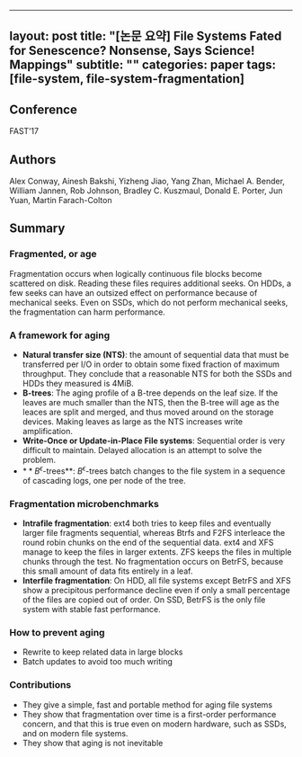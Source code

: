 ---
layout: post
title: "[논문 요약] File Systems Fated for Senescence? Nonsense, Says Science! Mappings"
subtitle: ""
categories: paper
tags: [file-system, file-system-fragmentation]
----

## Conference

FAST’17

## Authors

Alex Conway, Ainesh Bakshi, Yizheng Jiao, Yang Zhan, Michael A. Bender, William Jannen, Rob Johnson, Bradley C. Kuszmaul, Donald E. Porter, Jun Yuan, Martin Farach-Colton

## Summary

### Fragmented, or age

Fragmentation occurs when logically continuous file blocks become scattered on disk. Reading these files requires additional seeks. On HDDs, a few seeks can have an outsized effect on performance because of mechanical seeks. Even on SSDs, which do not perform mechanical seeks, the fragmentation can harm performance.

### A framework for aging

- **Natural transfer size (NTS)**: the amount of sequential data that must be transferred per I/O in order to obtain some fixed fraction of maximum throughput. They conclude that a reasonable NTS for both the SSDs and HDDs they measured is 4MiB.
- **B-trees**: The aging profile of a B-tree depends on the leaf size. If the leaves are much smaller than the NTS, then the B-tree will age as the leaces are split and merged, and thus moved around on the storage devices. Making leaves as large as the NTS increases write amplification.
- **Write-Once or Update-in-Place File systems**: Sequential order is very difficult to maintain. Delayed allocation is an attempt to solve the problem.
- $**B^\epsilon$-trees**: $B^\epsilon$-trees batch changes to the file system in a sequence of cascading logs, one per node of the tree.

### Fragmentation microbenchmarks

- **Intrafile fragmentation**: ext4 both tries to keep files and eventually larger file fragments sequential, whereas Btrfs and F2FS interleace the round robin chunks on the end of the sequential data. ext4 and XFS manage to keep the files in larger extents. ZFS keeps the files in multiple chunks through the test. No fragmentation occurs on BetrFS, because this small amount of data fits entirely in a leaf.
- **Interfile fragmentation**: On HDD, all file systems except BetrFS and XFS show a precipitous performance decline even if only a small percentage of the files are copied out of order. On SSD, BetrFS is the only file system with stable fast performance.

### How to prevent aging

- Rewrite to keep related data in large blocks
- Batch updates to avoid too much writing

### Contributions

- They give a simple, fast and portable method for aging file systems
- They show that fragmentation over time is a first-order performance concern, and that this is true even on modern hardware, such as SSDs, and on modern file systems.
- They show that aging is not inevitable
